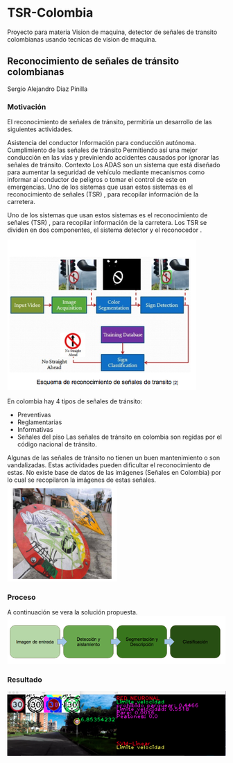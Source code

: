 # TSR-Colombia

Proyecto para materia Vision de maquina, detector de señales de transito colombianas usando tecnicas de vision de maquina.

## Reconocimiento de señales de tránsito colombianas
Sergio Alejandro Diaz Pinilla

### Motivación
El reconocimiento de señales de tránsito, permitiría un desarrollo de las siguientes actividades.

Asistencia del conductor
Información para conducción autónoma.
Cumplimiento de las señales de tránsito Permitiendo así una mejor conducción en las vías y previniendo accidentes causados por ignorar las señales de tránsito.
Contexto
Los ADAS son un sistema que está diseñado para aumentar la seguridad de vehículo mediante mecanismos como informar al conductor de peligros o tomar el control de este en emergencias. Uno de los sistemas que usan estos sistemas es el reconocimiento de señales (TSR) , para recopilar información de la carretera.

Uno de los sistemas que usan estos sistemas es el reconocimiento de señales (TSR) , para recopilar información de la carretera. Los TSR se dividen en dos componentes, el sistema detector y el reconocedor .

![Image](./notebook/TSR-example.png)

En colombia hay 4 tipos de señales de tránsito:

 * Preventivas
* Reglamentarias
* Informativas
* Señales del piso Las señales de tránsito en colombia son regidas por el código nacional de tránsito.


Algunas de las señales de tránsito no tienen un buen mantenimiento o son vandalizadas. Estas actividades pueden dificultar el reconocimiento de estas.
No existe base de datos de las imágenes (Señales en Colombia) por lo cual se recopilaron la imágenes de estas señales.
![Image](./notebook/sign-bad.png)

### Proceso
A continuación se vera la solución propuesta.
![Image](./notebook/proceso.png)

### Resultado

![Image](./notebook/Vid.png)

